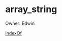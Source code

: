 # array_string

Owner: Edwin

[indexOf](array_string%20a8cf5aceda9f41c4a080aea8ca818eb9/indexOf%20c406a44607fc41fbb2ad075208c2a24e.md)